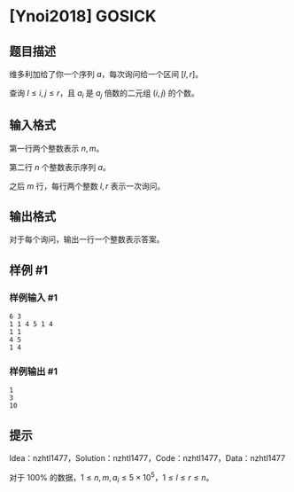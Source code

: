 # [Ynoi2018] GOSICK

## 题目描述

维多利加给了你一个序列 $a$，每次询问给一个区间 $[l,r]$。

查询 $l \leq i,j\leq r$，且 $a_i$ 是 $a_j$ 倍数的二元组 $(i,j)$ 的个数。




## 输入格式

第一行两个整数表示 $n,m$。

第二行 $n$ 个整数表示序列 $a$。

之后 $m$ 行，每行两个整数 $l,r$ 表示一次询问。


## 输出格式

对于每个询问，输出一行一个整数表示答案。

## 样例 #1

### 样例输入 #1
```
6 3
1 1 4 5 1 4
1 1
4 5
1 4
```

### 样例输出 #1

```
1
3
10
```

## 提示

Idea：nzhtl1477，Solution：nzhtl1477，Code：nzhtl1477，Data：nzhtl1477

对于 $100\%$ 的数据，$1\leq n,m,a_i\leq 5\times 10^5$，$1\leq l\leq r\leq n$。
